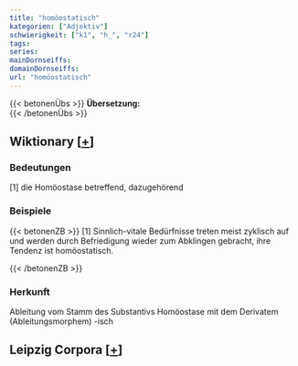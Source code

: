 ```yaml
---
title: "homöostatisch"
kategorien: ["Adjektiv"]
schwierigkeit: ["k1", "h_", "r24"]
tags:
series:
mainDornseiffs:
domainDornseiffs:
url: "homöostatisch"
---
```


{{< betonenÜbs >}}
**Übersetzung:**  
{{< /betonenÜbs >}}

## Wiktionary [[+](https://de.wiktionary.org/wiki/homöostatisch)]

### Bedeutungen
[1] die Homöostase betreffend, dazugehörend  

### Beispiele
{{< betonenZB >}}
[1] Sinnlich-vitale Bedürfnisse treten meist zyklisch auf und werden durch Befriedigung wieder zum Abklingen gebracht, ihre Tendenz ist homöostatisch.  

{{< /betonenZB >}}
### Herkunft
Ableitung vom Stamm des Substantivs Homöostase mit dem Derivatem (Ableitungsmorphem) -isch  


## Leipzig Corpora [[+](https://corpora.uni-leipzig.de/en/res?word=homöostatisch&corpusId=deu_newscrawl-public_2018)]

